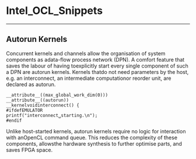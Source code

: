 # Intel_OCL_Snippets
***
## Autorun Kernels
Concurrent kernels and channels allow the organisation of system components as adata-flow process network (DPN). A comfort feature that saves the labour of having toexplicitly start every single component of such a DPN are autorun kernels. Kernels thatdo not need parameters by the host, e.g. an interconnect, an intermediate computationor reorder unit, are declared as autorun.
```
__attribute__((max_global_work_dim(0)))
__attribute__((autorun))
__kernelvoidinterconnect() {
#ifdefEMULATOR
printf("interconnect␣starting.\n");
#endif
```

Unlike host-started kernels, autorun kernels require no logic for interaction with anOpenCL command queue. This reduces the complexity of these components, allowsthe hardware synthesis to further optimise parts, and saves FPGA space.
